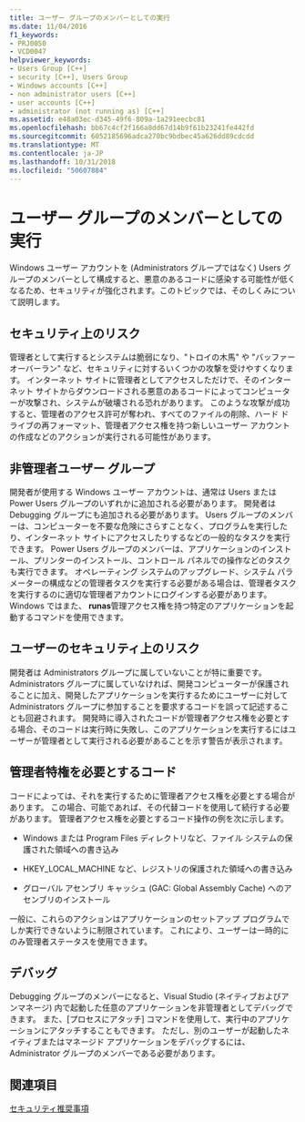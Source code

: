 ```yaml
---
title: ユーザー グループのメンバーとしての実行
ms.date: 11/04/2016
f1_keywords:
- PRJ0050
- VCD0047
helpviewer_keywords:
- Users Group [C++]
- security [C++], Users Group
- Windows accounts [C++]
- non administrator users [C++]
- user accounts [C++]
- administrator (not running as) [C++]
ms.assetid: e48a03ec-d345-49f6-809a-1a291eecbc81
ms.openlocfilehash: bb67c4cf2f166a8dd67d14b9f61b23241fe442fd
ms.sourcegitcommit: 6052185696adca270bc9bdbec45a626dd89cdcdd
ms.translationtype: MT
ms.contentlocale: ja-JP
ms.lasthandoff: 10/31/2018
ms.locfileid: "50607884"
---
```

# <a name="running-as-a-member-of-the-users-group"></a>ユーザー グループのメンバーとしての実行

Windows ユーザー アカウントを (Administrators グループではなく) Users グループのメンバーとして構成すると、悪意のあるコードに感染する可能性が低くなるため、セキュリティが強化されます。このトピックでは、そのしくみについて説明します。

## <a name="security-risks"></a>セキュリティ上のリスク

管理者として実行するとシステムは脆弱になり、"トロイの木馬" や "バッファー オーバーラン" など、セキュリティに対するいくつかの攻撃を受けやすくなります。 インターネット サイトに管理者としてアクセスしただけで、そのインターネット サイトからダウンロードされる悪意のあるコードによってコンピューターが攻撃され、システムが破壊される恐れがあります。 このような攻撃が成功すると、管理者のアクセス許可が奪われ、すべてのファイルの削除、ハード ドライブの再フォーマット、管理者アクセス権を持つ新しいユーザー アカウントの作成などのアクションが実行される可能性があります。

## <a name="non-administrator-user-groups"></a>非管理者ユーザー グループ

開発者が使用する Windows ユーザー アカウントは、通常は Users または Power Users グループのいずれかに追加される必要があります。 開発者は Debugging グループにも追加される必要があります。 Users グループのメンバーは、コンピューターを不要な危険にさらすことなく、プログラムを実行したり、インターネット サイトにアクセスしたりするなどの一般的なタスクを実行できます。 Power Users グループのメンバーは、アプリケーションのインストール、プリンターのインストール、コントロール パネルでの操作などのタスクも実行できます。 オペレーティング システムのアップグレード、システム パラメーターの構成などの管理者タスクを実行する必要がある場合は、管理者タスクを実行するのに適切な管理者アカウントにログインする必要があります。 Windows ではまた、 **runas**管理アクセス権を持つ特定のアプリケーションを起動するコマンドを使用できます。

## <a name="exposing-customers-to-security-risks"></a>ユーザーのセキュリティ上のリスク

開発者は Administrators グループに属していないことが特に重要です。Administrators グループに属していなければ、開発コンピューターが保護されることに加え、開発したアプリケーションを実行するためにユーザーに対して Administrators グループに参加することを要求するコードを誤って記述することも回避されます。 開発時に導入されたコードが管理者アクセス権を必要とする場合、そのコードは実行時に失敗し、このアプリケーションを実行するにはユーザーが管理者として実行される必要があることを示す警告が表示されます。

## <a name="code-that-requires-administrator-privileges"></a>管理者特権を必要とするコード

コードによっては、それを実行するために管理者アクセス権を必要とする場合があります。 この場合、可能であれば、その代替コードを使用して続行する必要があります。 管理者アクセス権を必要とするコード操作の例を次に示します。

- Windows または Program Files ディレクトリなど、ファイル システムの保護された領域への書き込み

- HKEY_LOCAL_MACHINE など、レジストリの保護された領域への書き込み

- グローバル アセンブリ キャッシュ (GAC: Global Assembly Cache) へのアセンブリのインストール

一般に、これらのアクションはアプリケーションのセットアップ プログラムでしか実行できないように制限されています。 これにより、ユーザーは一時的にのみ管理者ステータスを使用できます。

## <a name="debugging"></a>デバッグ

Debugging グループのメンバーになると、Visual Studio (ネイティブおよびアンマネージ) 内で起動した任意のアプリケーションを非管理者としてデバッグできます。 また、[プロセスにアタッチ] コマンドを使用して、実行中のアプリケーションにアタッチすることもできます。 ただし、別のユーザーが起動したネイティブまたはマネージド アプリケーションをデバッグするには、Administrator グループのメンバーである必要があります。

## <a name="see-also"></a>関連項目

[セキュリティ推奨事項](security-best-practices-for-cpp.md)
